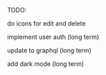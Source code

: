 TODO:

do icons for edit and delete

implement user auth (long term)

update to graphql (long term)

add dark mode (long term)
